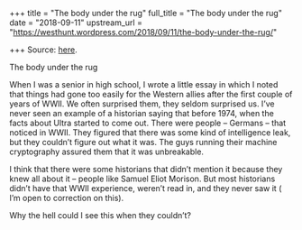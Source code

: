 +++
title = "The body under the rug"
full_title = "The body under the rug"
date = "2018-09-11"
upstream_url = "https://westhunt.wordpress.com/2018/09/11/the-body-under-the-rug/"

+++
Source: [here](https://westhunt.wordpress.com/2018/09/11/the-body-under-the-rug/).

The body under the rug

When I was a senior in high school, I wrote a little essay in which I
noted that things had gone too easily for the Western allies after the
first couple of years of WWII. We often surprised them, they seldom
surprised us. I’ve never seen an example of a historian saying that
before 1974, when the facts about Ultra started to come out. There were
people – Germans – that noticed in WWII. They figured that there was
some kind of intelligence leak, but they couldn’t figure out what it
was. The guys running their machine cryptography assured them that it
was unbreakable.

I think that there were some historians that didn’t mention it because
they knew all about it – people like Samuel Eliot Morison. But most
historians didn’t have that WWII experience, weren’t read in, and they
never saw it ( I’m open to correction on this).

Why the hell could I see this when they couldn’t?

